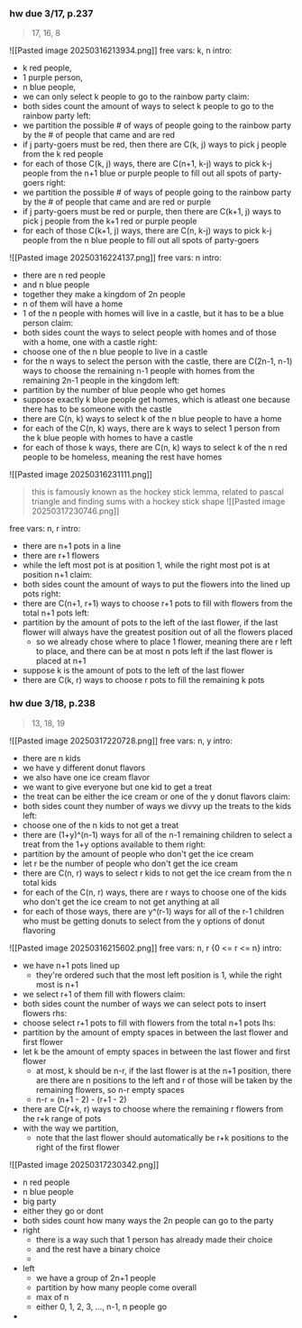 ### hw due 3/17, p.237
> 17, 16, 8

![[Pasted image 20250316213934.png]]
free vars: k, n
intro: 
* k red people,
* 1 purple person,
* n blue people,
* we can only select k people to go to the rainbow party
claim:
* both sides count the amount of ways to select k people to go to the rainbow party
left: 
* we partition the possible # of ways of people going to the rainbow party by the # of people that came and are red
* if j party-goers must be red, then there are C(k, j) ways to pick j people from the k red people
* for each of those C(k, j) ways, there are C(n+1, k-j) ways to pick k-j people from the n+1 blue or purple people to fill out all spots of party-goers
right:
* we partition the possible # of ways of people going to the rainbow party by the # of people that came and are red or purple
* if j party-goers must be red or purple, then there are C(k+1, j) ways to pick j people from the k+1 red or purple people 
* for each of those C(k+1, j) ways, there are C(n, k-j) ways to pick k-j people from the n blue people to fill out all spots of party-goers

![[Pasted image 20250316224137.png]]
free vars: n
intro:
* there are n red people
* and n blue people
* together they make a kingdom of 2n people
* n of them will have a home
* 1 of the n people with homes will live in a castle, but it has to be a blue person
claim:
* both sides count the ways to select people with homes and of those with a home, one with a castle
right:
* choose one of the n blue people to live in a castle
* for the n ways to select the person with the castle, there are C(2n-1, n-1) ways to choose the remaining n-1 people with homes from the remaining 2n-1 people in the kingdom
left:
* partition by the number of blue people who get homes
* suppose exactly k blue people get homes, which is atleast one because there has to be someone with the castle
* there are C(n, k) ways to select k of the n blue people to have a home
* for each of the C(n, k) ways, there are k ways to select 1 person from the k blue people with homes to have a castle
* for each of those k ways, there are C(n, k) ways to select k of the n red people to be homeless, meaning the rest have homes

![[Pasted image 20250316231111.png]]
> this is famously known as the hockey stick lemma, related to pascal triangle and finding sums with a hockey stick shape
![[Pasted image 20250317230746.png]]

free vars: n, r
intro:
* there are n+1 pots in a line
* there are r+1 flowers
* while the left most pot is at position 1, while the right most pot is at position n+1 
claim:
* both sides count the amount of ways to put the flowers into the lined up pots
right:
* there are C(n+1, r+1) ways to choose r+1 pots to fill with flowers from the total n+1 pots
left:
* partition by the amount of pots to the left of the last flower, if the last flower will always have the greatest position out of all the flowers placed
	* so we already chose where to place 1 flower, meaning there are r left to place, and there can be at most n pots left if the last flower is placed at n+1
* suppose k is the amount of pots to the left of the last flower
* there are C(k, r) ways to choose r pots to fill the remaining k pots
### hw due 3/18, p.238
> 13, 18, 19

![[Pasted image 20250317220728.png]]
free vars: n, y
intro:
* there are n kids
* we have y different donut flavors
* we also have one ice cream flavor
* we want to give everyone but one kid to get a treat
* the treat can be either the ice cream or one of the y donut flavors
claim:
* both sides count they number of ways we divvy up the treats to the kids
left:
* choose one of the n kids to not get a treat
* there are (1+y)^(n-1) ways for all of the n-1 remaining children to select a treat from the 1+y options available to them
right:
* partition by the amount of people who don't get the ice cream
* let r be the number of people who don't get the ice cream
* there are C(n, r) ways to select r kids to not get the ice cream from the n total kids
* for each of the C(n, r) ways, there are r ways to choose one of the kids who don't get the ice cream to not get anything at all
* for each of those ways, there are y^(r-1) ways for all of the r-1 children who must be getting donuts to select from the y options of donut flavoring

![[Pasted image 20250316215602.png]]
free vars: n, r {0 <= r <= n}
intro:
* we have n+1 pots lined up
	* they're ordered such that the most left position is 1, while the right most is n+1
* we select r+1 of them fill with flowers
claim: 
* both sides count the number of ways we can select pots to insert flowers
rhs:
* choose select r+1 pots to fill with flowers from the total n+1 pots
lhs:
* partition by the amount of empty spaces in between the last flower and first flower
* let k be the amount of empty spaces in between the last flower and first flower
	* at most, k should be n-r, if the last flower is at the n+1 position, there are there are n positions to the left and r of those will be taken by the remaining flowers, so n-r empty spaces
	* n-r = (n+1 - 2) - (r+1  - 2)
* there are C(r+k, r) ways to choose where the remaining r flowers from the r+k range of pots
* with the way we partition,
	* note that the last flower should automatically be r+k positions to the right of the first flower

![[Pasted image 20250317230342.png]]
* n red people
* n blue people
* big party
* either they go or dont
* both sides count how many ways the 2n people can go to the party
* right
	* there is a way such that 1 person has already made their choice
	* and the rest have a binary choice
	* 
* left
	* we have a group of 2n+1 people
	* partition by how many people come overall
	* max of n
	* either 0, 1, 2, 3, ..., n-1, n people go
* 